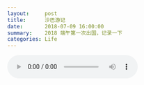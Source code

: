 ```yaml
---
layout:     post
title:      沙巴游记
date:       2018-07-09 16:00:00
summary:    2018 端午第一次出国，记录一下
categories: Life
---
```


<audio controls preload loop>
	<source src="https://gw.alipayobjects.com/os/rmsportal/tZojPiRiuFsOilZAnIWw.mp3" type="audio/mpeg">
</audio>
